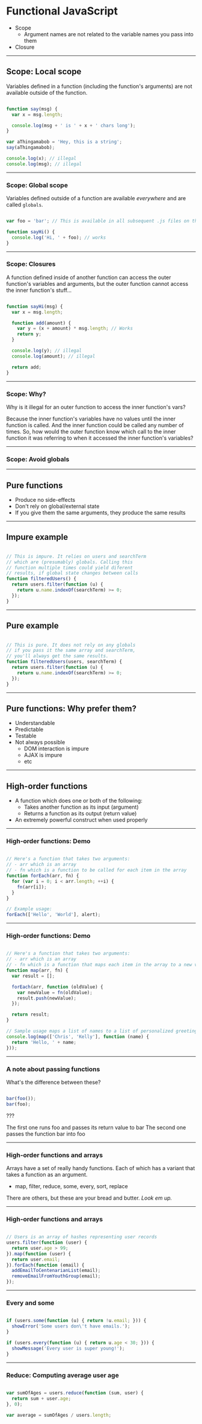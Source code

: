 # Functional JavaScript


- Scope
  - Argument names are not related to the variable names you pass into them
- Closure

---

## Scope: Local scope

Variables defined in a function (including the function's arguments) are not
available outside of the function.

```javascript

function say(msg) {
  var x = msg.length;

  console.log(msg + ' is ' + x + ' chars long');
}

var aThingamabob = 'Hey, this is a string';
say(aThingamabob);

console.log(x); // illegal
console.log(msg); // illegal

```

---

### Scope: Global scope

Variables defined outside of a function are available *everywhere* and are
called `globals`.

```javascript

var foo = 'bar'; // This is available in all subsequent .js files on the page

function sayHi() {
  console.log('Hi, ' + foo); // works
}

```

---

### Scope: Closures

A function defined inside of another function can access the outer function's
variables and arguments, but the outer function cannot access the inner
function's stuff...

```javascript

function sayHi(msg) {
  var x = msg.length;

  function add(amount) {
    var y = (x + amount) * msg.length; // Works
    return y;
  }

  console.log(y); // illegal
  console.log(amount); // illegal

  return add;
}

```

---

### Scope: Why?

Why is it illegal for an outer function to access the inner function's vars?

Because the inner function's variables have no values until the inner function
is called. And the inner function could be called any number of times. So,
how would the outer function know which call to the inner function it was
referring to when it accessed the inner function's variables?

---

### Scope: Avoid globals

---

## Pure functions

- Produce no side-effects
- Don't rely on global/external state
- If you give them the same arguments, they produce the same results

---

## Impure example

```javascript

// This is impure. It relies on users and searchTerm
// which are (presumably) globals. Calling this
// function multiple times could yield diferent
// results, if global state changes between calls
function filteredUsers() {
  return users.filter(function (u) {
    return u.name.indexOf(searchTerm) >= 0;
  });
}

```

---

## Pure example

```javascript

// This is pure. It does not rely on any globals
// if you pass it the same array and searchTerm,
// you'll always get the same results.
function filteredUsers(users, searchTerm) {
  return users.filter(function (u) {
    return u.name.indexOf(searchTerm) >= 0;
  });
}

```

---

## Pure functions: Why prefer them?

- Understandable
- Predictable
- Testable
- Not always possible
  - DOM interaction is impure
  - AJAX is impure
  - etc

---

## High-order functions

- A function which does one or both of the following:
  - Takes another function as its input (argument)
  - Returns a function as its output (return value)
- An extremely powerful construct when used properly

---

### High-order functions: Demo

```javascript

// Here's a function that takes two arguments:
// - arr which is an array
// - fn which is a function to be called for each item in the array
function forEach(arr, fn) {
  for (var i = 0; i < arr.length; ++i) {
    fn(arr[i]);
  }
}

// Example usage:
forEach(['Hello', 'World'], alert);

```

---

### High-order functions: Demo

```javascript

// Here's a function that takes two arguments:
// - arr which is an array
// - fn which is a function that maps each item in the array to a new value
function map(arr, fn) {
  var result = [];

  forEach(arr, function (oldValue) {
    var newValue = fn(oldValue);
    result.push(newValue);
  });

  return result;
}

// Sample usage maps a list of names to a list of personalized greetings:
console.log(map(['Chris', 'Kelly'], function (name) {
  return 'Hello, ' + name;
}));

```

---

### A note about passing functions

What's the difference between these?

```javascript

bar(foo());
bar(foo);

```

???

The first one runs foo and passes its return value to bar
The second one passes the function bar into foo

---

### High-order functions and arrays

Arrays have a set of really handy functions. Each of which has a variant that
takes a function as an argument.

- map, filter, reduce, some, every, sort, replace

There are others, but these are your bread and butter. *Look em up.*

---

### High-order functions and arrays

```javascript

// Users is an array of hashes representing user records
users.filter(function (user) {
  return user.age > 99;
}).map(function (user) {
  return user.email;
}).forEach(function (email) {
  addEmailToCentenarianList(email);
  removeEmailFromYouthGroup(email);
});

```

---

### Every and some

```javascript

if (users.some(function (u) { return !u.email; })) {
  showError('Some users don\'t have emails.');
}

if (users.every(function (u) { return u.age < 30; })) {
  showMessage('Every user is super young!');
}

```

---

### Reduce: Computing average user age

```javascript

var sumOfAges = users.reduce(function (sum, user) {
  return sum + user.age;
}, 0);

var average = sumOfAges / users.length;

```
